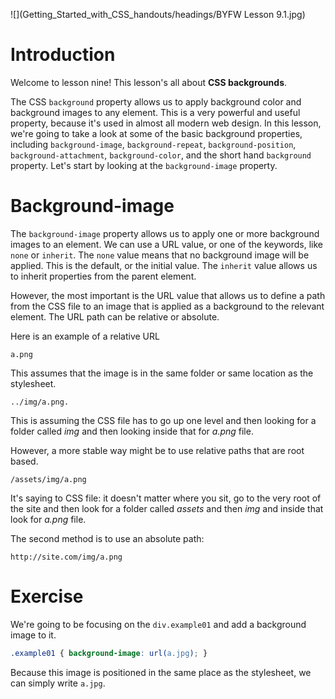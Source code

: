 ![](Getting_Started_with_CSS_handouts/headings/BYFW Lesson 9.1.jpg)

# Introduction

Welcome to lesson nine! This lesson's all about **CSS backgrounds**. 

The CSS `background` property allows us to apply background color and background images to any element. This is a very powerful and useful property, because it's used in almost all modern web design. In this lesson, we're going to take a look at some of the basic background properties, including `background-image`, `background-repeat`, `background-position`, `background-attachment`, `background-color`, and the short hand `background` property. Let's start by looking at the `background-image` property.

# Background-image

The `background-image` property allows us to apply one or more background images to an element. We can use a URL value, or one of the keywords, like `none` or `inherit`. The `none` value means that no background image will be applied. This is the default, or the initial value. The `inherit` value allows us to inherit properties from the parent element.

However, the most important is the URL value that allows us to define a path from the CSS file to an image that is applied as a background to the relevant element. The URL path can be relative or absolute.

Here is an example of a relative URL

```
a.png
```

This assumes that the image is in the same folder or same location as the stylesheet.

```
../img/a.png.
```

This is assuming the CSS file has to go up one level and then looking for a folder called *img* and then looking inside that for *a.png* file.

However, a more stable way might be to use relative paths that are root based.

```
/assets/img/a.png
```

It's saying to CSS file: it doesn't matter where you sit, go to the very root of the site and then look for a folder called *assets* and then *img* and inside that look for *a.png* file.

The second method is to use an absolute path:

```
http://site.com/img/a.png
```

# Exercise

We're going to be focusing on the `div.example01` and add a background image to it.

```css
.example01 { background-image: url(a.jpg); }
```

Because this image is positioned in the same place as the stylesheet, we can simply write `a.jpg`.